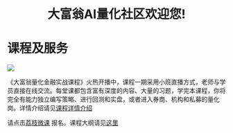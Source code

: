 <h1 align="center">大富翁AI量化社区欢迎您!</h1>

# 课程及服务

![](https://images.jieyu.ai/images/2023/05/lizhiweike.png)

《大富翁量化金融实战课程》火热开播中，课程一期采用小班直播方式，老师与学员直接在线交流。每堂课都包含富有深度的内容、大量的习题，学完本课程，你将完全有能力独立编写策略、进行回测和实盘，或者进入券商、机构和私募的量化岗。详情介绍请见[课程详情介绍](./docs/coursea/cheese/intro.md)

请点击[荔枝微课](http://weike.fm/EqeEq4d411) 报名。课程大纲请见[这里](./docs/coursea/cheese/outline.md)

